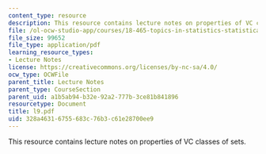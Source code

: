 ```yaml
---
content_type: resource
description: This resource contains lecture notes on properties of VC classes of sets.
file: /ol-ocw-studio-app/courses/18-465-topics-in-statistics-statistical-learning-theory-spring-2007/328a46316755683c76b3c61e28700ee9_l9.pdf
file_size: 99652
file_type: application/pdf
learning_resource_types:
- Lecture Notes
license: https://creativecommons.org/licenses/by-nc-sa/4.0/
ocw_type: OCWFile
parent_title: Lecture Notes
parent_type: CourseSection
parent_uid: a1b5ab94-b32e-92a2-777b-3ce81b841896
resourcetype: Document
title: l9.pdf
uid: 328a4631-6755-683c-76b3-c61e28700ee9
---
```

This resource contains lecture notes on properties of VC classes of sets.
